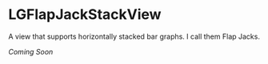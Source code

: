 # LGFlapJackStackView

A view that supports horizontally stacked bar graphs. I call them Flap Jacks.

*Coming Soon*

